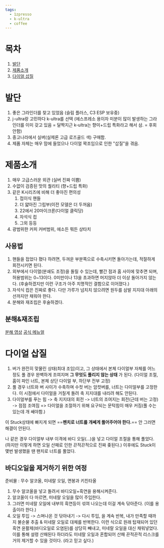 ```yaml
---
tags:
  - 1zpresso
  - k-ultra
  - coffee
---
```

# 목차

1. [발단](#발단)
2. [제품소개](#제품소개)
3. [다이얼 삽질](#다이얼%20삽질)

# 발단

1. 좋은 그라인더를 찾고 있었음
   (슬림 플러스, C3 ESP 보유중)
2. j-ultra랑 고민하다 k-ultra를 선택
   (에스프레소 용이자 미분이 많이 발생하는 그라인더를 이미 갖고 있음 = 달짝지근
   k-ultra는 향미+드립 특화라고 해서 삼. = 후회안함)
3. 중고나라에서 실버(실제론 고급 로즈골드 색) 구매함.
4. 제품 자체는 매우 맘에 들었으나 다이얼 꽉조임으로 인한 "삽질"을 겪음.

# 제품소개

1. 매우 고급스러운 외관 (실버 진짜 이쁨)
2. 수없이 검증된 맛의 퀄리티 (향+드립 특화)
3. 같은 K시리즈에 비해 더 좋아진 편의성
	1. 접이식 핸들
	2. 더 얇아진 그립부(이전 모델은 더 두꺼움)
	3. 22에서 20마이크론(다이얼 클릭당)
	4. 자석식 컵
	5. 그외 등등
4. 광범위한 커피 커버범위, 에소든 뭐든 상타치

## 사용법

1.   핸들을 접었다 폈다 하려면, 두꺼운 부분쪽으로 수축시키면 돌아가는데, 적절하게 회전시키면 된다.
2.   외부에서 다이얼(분쇄도 조정)을 돌릴 수 있는데, 빨간 점과 홈 사이에 맞추면 되며, 허용범위는 0~13이다. 0미만이나 13을 초과하면 머지않아 더 이상 돌아가지 않는다. (후술하겠지만 이런 구조가 아주 치명적인 결함으로 이어졌다.) 
3. 자석식 컵은 진짜로 좋다. 다만 가루가 넘치치 않으려면 원두를 삼발 지지대 아래의 선까지만 채워야 한다.
4. 분해와 재조립은 후술하겠다.

## 분해&재조립
[분해 영상](https://www.youtube.com/watch?v=Y7qEtAZKbq4&pp=0gcJCfwAo7VqN5tD)
[공식 메뉴얼](https://1zpresso.coffee/manual-kultra-en/)
# 다이얼 삽질

1. 버가 완전히 맞물린 상태(최대 조임)이고, 그 상태에서 본체 다이얼부 자체를 어느 정도 풀 경우 완벽하게 조여지며 **그 무엇도 풀리지 않는 상태** 가 된다.
   (다이얼 조절, 홈이 파인 너트, 본체 상단 다이얼 부, 하단부 전부 고정)
2. 풀 경우 너트와 버 사이가 수축하며 수컷 버는 암컷버를, 너트는 다이얼부를 고정한다. 이 시점에서 다이얼을 거칠게 돌려 축 지지대를 내리려 해도 안된다.
3. 다이얼부를 푸는 힘 -> 축 지지대의 회전 -> 너트의 조여지는 회전(근데 버는 고정) -> 점점 조여짐 => 다이얼을 조절하기 위해 요구되는 문턱힘이 매우 커짐(풀 수는 있는데 개 쌔야함.)

이 Stuck상태에 빠지게 되면 ==**펜치로 너트를 개쎄게 풀어주어야 한다.**== 안 그러면 해결이 안된다. 

나 같은 경우 다이얼부 내부 이격에 바디 오일(...)을 넣고 다이얼 조절을 통해 풀었다. (하지만 이렇게 하면 오일 산패로 인한 끈적끈적으로 진짜 좆된다.) 이후에도 Stuck이 몇번 발생했을 땐 팬치로 너트를 풀었다. 

## 바디오일을 제거하기 위한 여정

준비물 : 무수 알코올, 미네랄 오일, 면봉과 키친타올
1. 무수 알코올을 넣고 돌려서 바디오일+흑연을 용해시켜준다.
2. 알코올이 다 마르면, 미네랄 오일을 많이 주입한다.
3. 그러면 미네랄 오일에 내부의 흑연등이 섞여 나오는데 이걸 계속 닦아준다. (이를 용출이라 한다.)
4. 오일 투입 -> 스며나온 것 닦아내기 -> 다시 투입, 을 계속 반복, 내가 만족할 때까지 불순물 추출 & 미네랄 오일로 대체를 반복한다.
이런 식으로 원래 탑재되어 있던 흑연 윤활제(바디오일로 오염된)를 상당히 빼내고, 미네랄 오일을 대신 채워넣었다. 이를 통해 설령 산패된다 하더라도 미네랄 오일과 혼합되어 산패 끈적끈적 리스크를 거의 제거할 수 있을 것이다. (라고 믿고 싶다.)